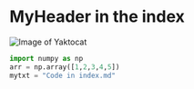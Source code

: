 # MyHeader in the index

![Image of Yaktocat](https://octodex.github.com/images/yaktocat.png)

``` python
import numpy as np
arr = np.array([1,2,3,4,5])
mytxt = "Code in index.md"
```
